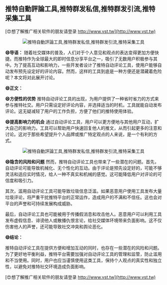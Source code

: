 ## **推特自動評論工具,推特群发私信,推特群发引流,推特采集工具**

[😍想了解推广相关软件的朋友请登录 http://www.vst.tw](http://www.vst.tw)

 <center><img src="https://vst.tw/MP4/tuiguang/png/3.png" alt="推特自動評論工具,推特群发私信,推特群发引流,推特采集工具"></center>

**😄导语：**
随着社交媒体的普及，人们对于个人意见和观点的表达变得更加方便快捷。而推特作为全球最大的即时信息分享平台之一，吸引了无数用户积极参与其中。为了提高互动和影响力，一些开发者设计了推特自动评论工具，使用户能够自动发布预先设定好的评论内容。然而，这样的工具到底是一种方便还是潜藏着危险呢？本文将对此展开讨论。

**😄正文：**

**😄方便性的优势**
推特自动评论工具的出现，为用户提供了一种省时省力的方式来参与推特社交。用户只需设定好评论内容，并选择适当的时机，工具就能自动发布评论。这无疑减轻了用户的工作负担，方便了他们的推特使用体验。

**😄提高影响力的机会**
通过自动评论工具，用户可以更方便地与其他用户互动，扩大自己的影响力。工具可以帮助用户快速回复他人的推文，从而引起更多的注意和讨论。这对于那些希望提升个人品牌或推广特定观点的人来说，是一个有利的方式。

 <center><img src="https://vst.tw/MP4/tuiguang/png/1.png" alt="推特自動評論工具,推特群发私信,推特群发引流,推特采集工具"></center>

**😄隐含的风险和问题**
然而，推特自动评论工具也带来了一些潜在的问题。首先，自动评论可能导致机械化、无个性化的互动。由于评论是预先设定好的，可能不够灵活和适应实时情况，给人一种不真实和机械的感觉。这可能降低用户对评论的可信度和吸引力。

其次，滥用自动评论工具可能导致垃圾信息泛滥。如果恶意用户使用工具发布大量垃圾评论，将严重干扰推特平台的正常运作，造成用户的不满和不信任。这也会对平台的声誉和可持续发展构成威胁。

最后，自动评论工具也可能被用于传播假消息和攻击他人。恶意用户可以利用工具发布虚假信息、诽谤他人或散播仇恨言论，给社交媒体环境带来负面影响。这不仅伤害他人的声誉，还可能导致社交冲突和舆论恶化。

**😄结论：**

推特自动评论工具在提供方便和增加互动的同时，也存在一些潜在的风险和问题。为了更好地平衡利益，推特平台需要加强对自动评论工具的管理和监管，防止滥用和不当使用。同时，用户也应当谨慎使用这类工具，保持个人观点的真实性和独立性，以避免对推特社交环境造成负面影响。

[😍想了解推广相关软件的朋友请登录 http://www.vst.tw](http://www.vst.tw)



